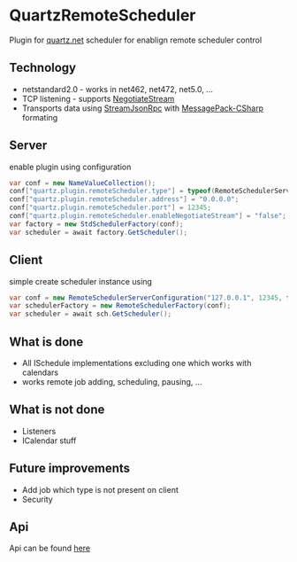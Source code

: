 # QuartzRemoteScheduler

Plugin for [quartz.net](https://quartz-scheduler.net) scheduler for enablign remote scheduler control

## Technology
- netstandard2.0 - works in net462, net472, net5.0, ...
- TCP listening - supports [NegotiateStream](https://docs.microsoft.com/en-us/dotnet/api/system.net.security.negotiatestream?view=net-5.0)
- Transports data using [StreamJsonRpc](https://github.com/microsoft/vs-streamjsonrpc) with [MessagePack-CSharp](https://github.com/neuecc/MessagePack-CSharp) formating


## Server
enable plugin using configuration 

``` c#
var conf = new NameValueCollection();
conf["quartz.plugin.remoteScheduler.type"] = typeof(RemoteSchedulerServerPlugin).AssemblyQualifiedName;
conf["quartz.plugin.remoteScheduler.address"] = "0.0.0.0";
conf["quartz.plugin.remoteScheduler.port"] = 12345;
conf["quartz.plugin.remoteScheduler.enableNegotiateStream"] = "false";
var factory = new StdSchedulerFactory(conf);
var scheduler = await factory.GetScheduler();  
```

## Client
simple create scheduler instance using 
``` c#
var conf = new RemoteSchedulerServerConfiguration("127.0.0.1", 12345, false);
var schedulerFactory = new RemoteSchedulerFactory(conf);
var scheduler = await sch.GetScheduler();
```

## What is done
- All ISchedule implementations excluding one which works with calendars
- works remote job adding, scheduling, pausing, ...

## What is not done
- Listeners
- ICalendar stuff

## Future improvements
- Add job which type is not present on client
- Security


## Api
Api can be found [here](api/QuartzRemoteScheduler.md)
